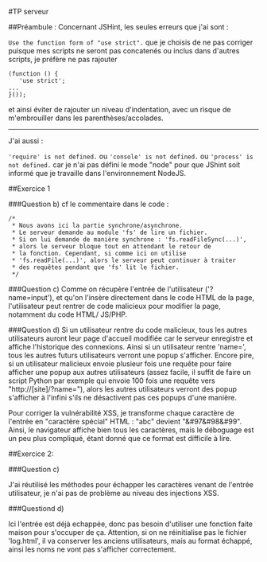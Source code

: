 #TP serveur

##Préambule :
Concernant JSHint, les seules erreurs que j'ai sont :

`Use the function form of "use strict".` que je choisis de ne pas corriger
puisque mes scripts ne seront pas concatenés ou inclus dans d'autres
scripts, je préfère ne pas rajouter 

	(function () {
	   'use strict';
	...
	}());
	
et ainsi éviter de rajouter un niveau d'indentation, avec un risque de 
m'embrouiller dans les parenthèses/accolades.

---
J'ai aussi :

`'require' is not defined.` ou `'console' is not defined.` ou 
`'process' is not defined.` car je n'ai pas défini le mode "node" pour 
que JShint soit informé que je travaille dans l'environnement NodeJS.



##Exercice 1

###Question b)
cf le commentaire dans le code :

	/*
     * Nous avons ici la partie synchrone/asynchrone.
     * Le serveur demande au module 'fs' de lire un fichier.
     * Si on lui demande de manière synchrone : 'fs.readFileSync(...)',
     * alors le serveur bloque tout en attendant le retour de
     * la fonction. Cependant, si comme ici on utilise 
     * 'fs.readFile(...)', alors le serveur peut continuer à traiter
     * des requêtes pendant que 'fs' lit le fichier. 
     */
     
###Question c)
Comme on récupère l'entrée de l'utilisateur ('?name=input'), et qu'on 
l'insère directement dans le code HTML de la page, l'utilisateur peut 
rentrer de code malicieux pour modifier la page, notamment du code HTML/
JS/PHP.

###Question d)
Si un utilisateur rentre du code malicieux, tous les autres utilisateurs
auront leur page d'accueil modifiée car le serveur enregistre et affiche
l'historique des connexions.
Ainsi si un utilisateur rentre 'name=<script>alert('coucou');</script>',
tous les autres futurs utilisateurs verront une popup s'afficher.
Encore pire, si un utilisateur malicieux envoie plusieur fois une requête
pour faire afficher une popup aux autres utilisateurs (assez facile, il 
suffit de faire un script Python par exemple qui envoie 100 fois une 
requête vers "http://[site]/?name=<script>alert('coucou');</script>"), 
alors les autres utilisateurs verront des popup s'afficher à l'infini 
s'ils ne désactivent pas ces popups d'une manière.

Pour corriger la vulnérabilité XSS, je transforme chaque caractère de 
l'entrée en "caractère spécial" HTML : "abc" devient "&#97&#98&#99".
Ainsi, le navigateur affiche bien tous les caractères, mais le déboguage
est un peu plus compliqué, étant donné que ce format est difficile à lire.


##Exercice 2:

###Question c)

J'ai réutilisé les méthodes pour échapper les caractères venant de l'entrée
utilisateur, je n'ai pas de problème au niveau des injections XSS.

###Questiond d)

Ici l'entrée est déjà echappée, donc pas besoin d'utiliser une fonction
faite maison pour s'occuper de ça.
Attention, si on ne réinitialise pas le fichier 'log.html', il va conserver
les anciens utilisateurs, mais au format échappé, ainsi les noms ne vont 
pas s'afficher correctement.



